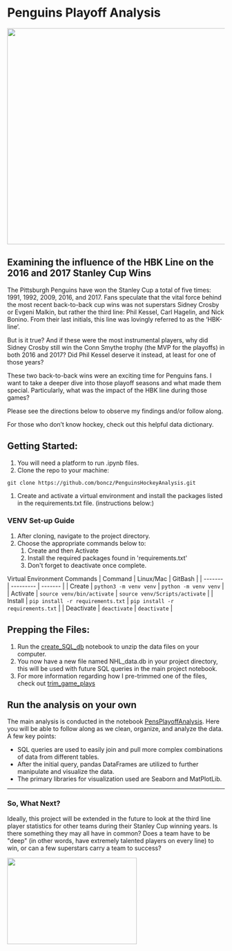 # Penguins Playoff Analysis
<img src="https://i.pinimg.com/originals/ec/82/5b/ec825b288a1abea2a911e1f5f4fa1c36.jpg" width="1000" height="500">


## Examining the influence of the HBK Line on the 2016 and 2017 Stanley Cup Wins

The Pittsburgh Penguins have won the Stanley Cup a total of five times: 1991, 1992, 2009, 2016, and 2017. Fans speculate that the vital force behind the most recent back-to-back cup wins was not superstars Sidney Crosby or Evgeni Malkin, but rather the third line: Phil Kessel, Carl Hagelin, and Nick Bonino. From their last initials, this line was lovingly referred to as the ‘HBK-line’.

But is it true? And if these were the most instrumental players, why did Sidney Crosby still win the Conn Smythe trophy (the MVP for the playoffs) in both 2016 and 2017? Did Phil Kessel deserve it instead, at least for one of those years?

These two back-to-back wins were an exciting time for Penguins fans. I want to take a deeper dive into those playoff seasons and what made them special. Particularly, what was the impact of the HBK line during those games? 

Please see the directions below to observe my findings and/or follow along. 

For those who don’t know hockey, check out this helpful data dictionary. 


## Getting Started:

1. You will need a platform to run .ipynb files.
1. Clone the repo to your machine:

`git clone https://github.com/boncz/PenguinsHockeyAnalysis.git`

1. Create and activate a virtual environment and install the packages listed in the 
requirements.txt file. (instructions below:)

###  VENV Set-up Guide

1. After cloning, navigate to the project directory.
1. Choose the appropriate commands below to: 
    1. Create and then Activate
    1. Install the required packages found in 'requirements.txt'
    1. Don't forget to deactivate once complete.

Virtual Environment Commands
| Command | Linux/Mac | GitBash |
| ------- | --------- | ------- |
| Create | `python3 -m venv venv` | `python -m venv venv` |
| Activate | `source venv/bin/activate` | `source venv/Scripts/activate` |
| Install | `pip install -r requirements.txt` | `pip install -r requirements.txt` |
| Deactivate | `deactivate` | `deactivate` | 

## Prepping the Files:

1. Run the [create_SQL_db](/create_sql_db.ipynb) notebook to unzip the data files on your computer. 
1. You now have a new file named NHL_data.db in your project directory, this will be used with future SQL queries in the main project notebook.
1. For more information regarding how I pre-trimmed one of the files, check out [trim_game_plays](/trim_game_plays.ipynb)

## Run the analysis on your own

The main analysis is conducted in the notebook [PensPlayoffAnalysis](/PensPlayoffAnalysis.ipynb). Here you will be able to follow along as we clean, organize, and analyze the data. A few key points:
* SQL queries are used to easily join and pull more complex combinations of data from different tables. 
* After the initial query, pandas DataFrames are utilized to further manipulate and visualize the data. 
* The primary libraries for visualization used are Seaborn and MatPlotLib. 

---

### So, What Next?

Ideally, this project will be extended in the future to look at the third line player statistics for other teams during their Stanley Cup winning years. Is there something they may all have in common? Does a team have to be "deep" (in other words, have extremely talented players on every line) to win, or can a few superstars carry a team to success? 


<img src="https://pbs.twimg.com/media/CodxW7HWIAAWmU5?format=jpg&name=4096x4096" width="300" height="200">




